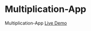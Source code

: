 # Multiplication-App
Multiplication-App 
<a href="https://akki4feb95.github.io/Multiplication-App/">Live Demo</a>
